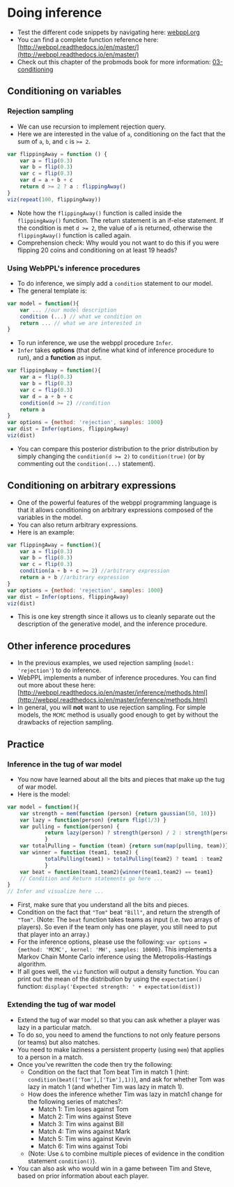 # Doing inference

- Test the different code snippets by navigating here: [webppl.org](http://webppl.org)
- You can find a complete function reference here: [http://webppl.readthedocs.io/en/master/](http://webppl.readthedocs.io/en/master/)
- Check out this chapter of the probmods book for more information: [03-conditioning](http://probmods.org/chapters/03-conditioning.html)

## Conditioning on variables

### Rejection sampling

- We can use recursion to implement rejection query.
- Here we are interested in the value of `a`, conditioning on the fact that the sum of `a`, `b`, and `c` is `>= 2`.

```javascript
var flippingAway = function () {
	var a = flip(0.3)
	var b = flip(0.3)
	var c = flip(0.3)
	var d = a + b + c
	return d >= 2 ? a : flippingAway()
}
viz(repeat(100, flippingAway))
```

- Note how the `flippingAway()` function is called inside the `flippingAway()` function. The return statement is an if-else statement. If the condition is met `d >= 2`, the value of `a` is returned, otherwise the `flippingAway()` function is called again.
- Comprehension check: Why would you not want to do this if you were flipping 20 coins and conditioning on at least 19 heads?

### Using WebPPL's inference procedures

- To do inference, we simply add a `condition` statement to our model.
- The general template is:

```javascript
var model = function(){
	var ... //our model description
	condition (...) // what we condition on
	return ... // what we are interested in
}
```

- To run inference, we use the webppl procedure `Infer`.
- `Infer` takes **options** (that define what kind of inference procedure to run), and a **function** as input.

```javascript
var flippingAway = function(){
	var a = flip(0.3)
	var b = flip(0.3)
	var c = flip(0.3)
	var d = a + b + c
	condition(d >= 2) //condition
	return a
}
var options = {method: 'rejection', samples: 1000}
var dist = Infer(options, flippingAway)
viz(dist)
```

- You can compare this posterior distribution to the prior distribution by simply changing the `condition(d >= 2)` to `condition(true)` (or by commenting out the `condition(...)` statement).

## Conditioning on arbitrary expressions

- One of the powerful features of the webppl programming language is that it allows conditioning on arbitrary expressions composed of the variables in the model.
- You can also return arbitrary expressions.
- Here is an example:

```javascript
var flippingAway = function(){
	var a = flip(0.3)
	var b = flip(0.3)
	var c = flip(0.3)
	condition(a + b + c >= 2) //arbitrary expression
	return a + b //arbitrary expression
}
var options = {method: 'rejection', samples: 1000}
var dist = Infer(options, flippingAway)
viz(dist)
```

- This is one key strength since it allows us to cleanly separate out the description of the generative model, and the inference procedure.

## Other inference procedures

- In the previous examples, we used rejection sampling (`model: 'rejection'`) to do inference.
- WebPPL implements a number of inference procedures. You can find out more about these here: [http://webppl.readthedocs.io/en/master/inference/methods.html](http://webppl.readthedocs.io/en/master/inference/methods.html)
- In general, you will **not** want to use rejection sampling. For simple models, the `MCMC` method is usually good enough to get by without the drawbacks of rejection sampling.

## Practice

### Inference in the tug of war model

- You now have learned about all the bits and pieces that make up the tug of war model.
- Here is the model:

```javascript
var model = function(){
	var strength = mem(function (person) {return gaussian(50, 10)})
	var lazy = function(person) {return flip(1/3) }
	var pulling = function(person) {
			return lazy(person) ? strength(person) / 2 : strength(person)
			}
	var totalPulling = function (team) {return sum(map(pulling, team))}
	var winner = function (team1, team2) {
			totalPulling(team1) > totalPulling(team2) ? team1 : team2
			}
	var beat = function(team1,team2){winner(team1,team2) == team1}
	// Condition and Return statements go here ...
}
// Infer and visualize here ...
```

- First, make sure that you understand all the bits and pieces.
- Condition on the fact that `"Tom"` beat `"Bill"`, and return the strength of `"Tom"`. (Note: The `beat` function takes teams as input (i.e. two arrays of players). So even if the team only has one player, you still need to put that player into an array.)
- For the inference options, please use the following: `var options = {method: 'MCMC', kernel: 'MH', samples: 10000}`. This implements a Markov Chain Monte Carlo inference using the Metropolis-Hastings algorithm.
- If all goes well, the `viz` function will output a density function. You can print out the mean of the distribution by using the `expectation()` function: `display('Expected strength: ' + expectation(dist))`

<!--
- SOLUTION:

 ```javascript
var model = function() {
	//MODEL
	var strength = mem(function (person) {return gaussian(50, 10)})
	var lazy = function(person) {return flip(1/3) }
	var pulling = function(person) {
		return lazy(person) ? strength(person) / 2 : strength(person) }
	var totalPulling = function (team) {return sum(map(pulling, team))}
	var winner = function (team1, team2) {
		totalPulling(team1) > totalPulling(team2) ? team1 : team2 }
	var beat = function(team1,team2){winner(team1,team2) == team1}

	//CONDITION
	condition(beat(['Tom'], ['Steve','Bill']))

	//QUERY
	return strength('Tom')
}
var options = {method: 'MCMC', kernel: 'MH', samples: 10000}
var dist = Infer(options, model)
viz(dist)
display('Expected strength: ' + expectation(dist))
``` -->

### Extending the tug of war model

- Extend the tug of war model so that you can ask whether a player was lazy in a particular match.
- To do so, you need to amend the functions to not only feature persons (or teams) but also matches.
- You need to make laziness a persistent property (using `mem`) that applies to a person in a match.
- Once you've rewritten the code then try the following:
	+ Condition on the fact that Tom beat Tim in match 1 (hint: `condition(beat(['Tom'],['Tim'],1))`), and ask for whether Tom was lazy in match 1 (and whether Tim was lazy in match 1).
	+ How does the inference whether Tim was lazy in match1 change for the following series of matches?:
		* Match 1: Tim loses against Tom
		* Match 2: Tim wins against Steve
		* Match 3: Tim wins against Bill
		* Match 4: Tim wins against Mark
		* Match 5: Tim wins against Kevin
		* Match 6: Tim wins against Tobi
	+  (Note: Use `&` to combine multiple pieces of evidence in the condition statement `condition()`).
- You can also ask who would win in a game between Tim and Steve, based on prior information about each player.

<!--
- SOLUTION:

```javascript

var model = function(){
	//MODEL
	var strength = mem(function(person) {
		return gaussian(50, 10)
	})

	var lazy = mem(function(person, match) {
		return flip(0.3)
	})

	var pulling = function(person, match) {
		return lazy(person, match) ? strength(person) / 2 : strength(person)
	}

	var totalPulling = function(team, match) {
		return sum(map(function(person) {
			return pulling(person, match)
		}, team))
	}

	var winner = function(team1, team2, match) {
		return totalPulling(team1, match) > totalPulling(team2, match) ? team1 : team2
	}

	var beat = function(team1,team2, match) {
		return winner(team1,team2, match) == team1
	}

	// CONDITION
	condition(
		beat(['Tom'],['Tim'],1) &
		beat(['Tim'],['Steve'],2) &
		beat(['Tim'],['Bill'],3) &
		beat(['Tim'],['Mark'],4) &
		beat(['Tim'],['Kevin'],5) &
    beat(['Tim'],['Tobi'],6)
	)

	//QUERY
	return lazy('Tim',1)
}
var options = {method: 'MCMC', kernel: 'MH', samples: 10000}
var dist = Infer(options,model)

viz(dist)
```
 -->
